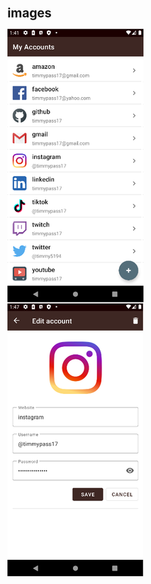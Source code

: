 # images

![Password list view](https://github.com/timmypass17/password/blob/master/walkthrough_imgs/password_list_fragment.PNG)
![Password detail view](https://github.com/timmypass17/password/blob/master/walkthrough_imgs/password_detail_fragment.PNG)  
